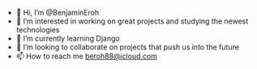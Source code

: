 - 👋 Hi, I’m @BenjaminEroh
- 👀 I’m interested in working on great projects and studying the newest technologies
- 🌱 I’m currently learning Django
- 💞️ I’m looking to collaborate on projects that push us into the future
- 📫 How to reach me beroh88@icloud.com

<!---
--->
